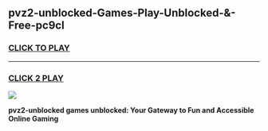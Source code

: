 
## pvz2-unblocked-Games-Play-Unblocked-&-Free-pc9cl
<h3>
<a href="https://premium76.site?title=pvz2-unblocked&ref=24A">CLICK TO PLAY</a></h3>
<hr>

<h3>
<a href="https://premium76.site?title=pvz2-unblocked&ref=24A">CLICK 2 PLAY</a>
  
</h3>

<a href="https://premium76.site?title=pvz2-unblocked&ref=24A"><img src="https://clearcache.store/games.png"></a>


**pvz2-unblocked games unblocked: Your Gateway to Fun and Accessible Online Gaming**
